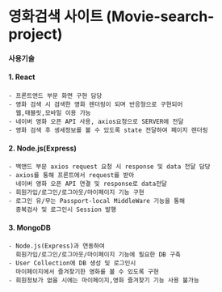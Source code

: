 # 영화검색 사이트  (Movie-search-project)

#### 사용기술
#### 1. React
	- 프론트앤드 부문 화면 구현 담당
	- 영화 검색 시 검색한 영화 렌더링이 되며 반응형으로 구현되어
	  웹,태블릿,모바일 이용 가능
	- 네이버 영화 오픈 API 사용, axios요청으로 SERVER에 전달 
	- 영화 검색 후 셍세정보를 볼 수 있도록 state 전달하여 페이지 렌더링  
#### 2. Node.js(Express)  
	- 백앤드 부문 axios request 요청 시 response 및 data 전달 담당
	- axios를 통해 프론트에서 request를 받아
	  네이버 영화 오픈 API 연결 및 response로 data전달
	- 회원가입/로그인/로그아웃/마이페이지 기능 구현
	- 로그인 유/무는 Passport-local MiddleWare 기능을 통해
	  중복검사 및 로그인시 Session 발행
#### 3. MongoDB  
	- Node.js(Express)과 연동하여
	  회원가입/로그인/로그아웃/마이페이지 기능에 필요한 DB 구축
	- User Collection에 DB 생성 및 로그인시
	  마이페이지에서 즐겨찾기한 영화를 볼 수 있도록 구현
	- 회원정보가 없을 시에는 마이페이지,영화 즐겨찾기 기능 사용 불가능
